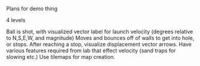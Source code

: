 Plans for demo thing

4 levels

Ball is shot, with visualized vector label for launch velocity (degrees relative to N,S,E,W, and magnitude)
Moves and bounces off of walls to get into hole, or stops. After reaching a stop, visualize displacement vector arrows. Have various features required from lab that effect velocity (sand traps for slowing etc.)
Use tilemaps for map creation.
